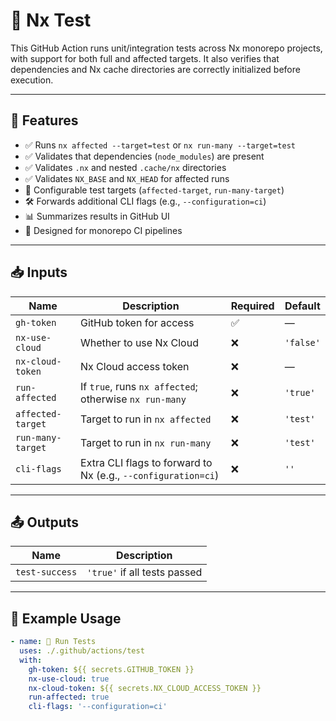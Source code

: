 # 🧪 Nx Test

This GitHub Action runs unit/integration tests across Nx monorepo projects, with support for both full and affected targets. It also verifies that dependencies and Nx cache directories are correctly initialized before execution.

---

## 🚀 Features

- ✅ Runs `nx affected --target=test` or `nx run-many --target=test`
- ✅ Validates that dependencies (`node_modules`) are present
- ✅ Validates `.nx` and nested `.cache/nx` directories
- ✅ Validates `NX_BASE` and `NX_HEAD` for affected runs
- 🧪 Configurable test targets (`affected-target`, `run-many-target`)
- 🛠 Forwards additional CLI flags (e.g., `--configuration=ci`)
- 📊 Summarizes results in GitHub UI
- 🔁 Designed for monorepo CI pipelines

---

## 📥 Inputs

| Name               | Description                                                  | Required | Default     |
|--------------------|--------------------------------------------------------------|----------|-------------|
| `gh-token`          | GitHub token for access                                      | ✅       | —           |
| `nx-use-cloud`      | Whether to use Nx Cloud                                      | ❌       | `'false'`   |
| `nx-cloud-token`    | Nx Cloud access token                                       | ❌       | —           |
| `run-affected`      | If `true`, runs `nx affected`; otherwise `nx run-many`       | ❌       | `'true'`    |
| `affected-target`   | Target to run in `nx affected`                               | ❌       | `'test'`    |
| `run-many-target`   | Target to run in `nx run-many`                               | ❌       | `'test'`    |
| `cli-flags`         | Extra CLI flags to forward to Nx (e.g., `--configuration=ci`) | ❌       | `''`        |

---

## 📤 Outputs

| Name           | Description                         |
|----------------|-------------------------------------|
| `test-success` | `'true'` if all tests passed         |

---

## 🧪 Example Usage

```yaml
- name: 🧪 Run Tests
  uses: ./.github/actions/test
  with:
    gh-token: ${{ secrets.GITHUB_TOKEN }}
    nx-use-cloud: true
    nx-cloud-token: ${{ secrets.NX_CLOUD_ACCESS_TOKEN }}
    run-affected: true
    cli-flags: '--configuration=ci'
